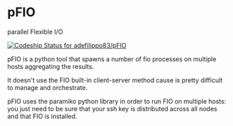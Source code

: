# pFIO

parallel Flexible I/O

[ ![Codeship Status for adefilippo83/pFIO](https://codeship.com/projects/5d654350-6f79-0133-76f6-7ae947dfb2ee/status?branch=master)](https://codeship.com/projects/116241)

pFIO is a python tool that spawns a number of fio processes on multiple hosts aggregating the results.

It doesn't use the FIO built-in client-server method cause is pretty difficult to manage and orchestrate.

pFIO uses the paramiko python library in order to run FIO on multiple hosts: you just need to be sure that your ssh key is distributed across all nodes and that FIO is installed.
